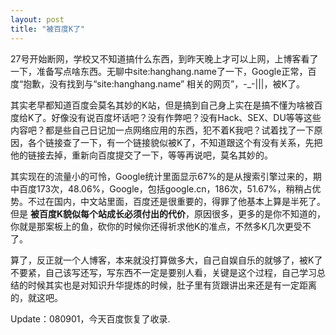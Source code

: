 ```yaml
---
layout: post
title: "被百度K了"
---
```


27号开始断网，学校又不知道搞什么东西，到昨天晚上才可以上网，上博客看了一下，准备写点啥东西。无聊中site:hanghang.name了一下，Google正常，百度“抱歉，没有找到与“site:hanghang.name” 相关的网页”，-_-|||，被K了。

其实老早都知道百度会莫名其妙的K站，但是搞到自己身上实在是搞不懂为啥被百度给K了。好像没有说百度坏话吧？没有作弊吧？没有Hack、SEX、DU等等这些内容吧？都是些自己日记加一点网络应用的东西，犯不着K我吧？试着找了一下原因，各个链接查了一下，有一个链接貌似被K了，不知道跟这个有没有关系，先把他的链接去掉，重新向百度提交了一下，等等再说吧，莫名其妙的。

其实现在的流量小的可怜，Google统计里面显示67%的是从搜索引擎过来的，期中百度173次，48.06%，Google，包括google.cn，186次，51.67%，稍稍占优势。不过在国内，中文站里面，百度还是很重要的，得罪了他基本上算是半死了。但是 **被百度K貌似每个站成长必须付出的代价**，原因很多，更多的是你不知道的，你就是那案板上的鱼，砍你的时候你还得祈求他K的准点，不然多K几次更受不了。

算了，反正就一个人博客，本来就没打算做多大，自己自娱自乐的就够了，被K了不要紧，自己该写还写，写东西不一定是要别人看，关键是这个过程，自己学习总结的时候其实也是对知识升华提炼的时候，肚子里有货跟讲出来还是有一定距离的，就这吧。

Update：080901，今天百度恢复了收录.

